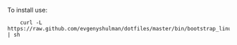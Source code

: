 To install use:
```
	curl -L https://raw.github.com/evgenyshulman/dotfiles/master/bin/bootstrap_linux.sh | sh
```
